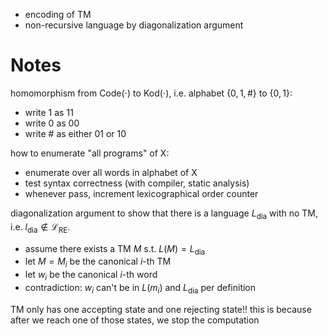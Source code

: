 
- encoding of TM
- non-recursive language by diagonalization argument


# Notes

homomorphism from $\mathrm{Code(\cdot)}$ to $\mathrm{Kod}(\cdot)$, i.e. alphabet $\{ 0, 1, \# \}$ to $\{ 0,1 \}$:
- write $1$ as $11$
- write $0$ as $00$
- write $\#$ as either $01$ or $10$

how to enumerate "all programs" of X:
- enumerate over all words in alphabet of X
- test syntax correctness (with compiler, static analysis)
- whenever pass, increment lexicographical order counter

diagonalization argument to show that there is a language $L_{\text{dia}}$ with no TM, i.e. $l_{\text{dia}} \not\in \mathcal{L}_{\text{RE}}$.
- assume there exists a TM $M$ s.t. $L(M) = L_{\text{dia}}$
- let $M=M_{i}$ be the canonical $i$-th TM
- let $w_{i}$ be the canonical $i$-th word
- contradiction: $w_{i}$ can't be in $L(m_{i})$ and $L_{\text{dia}}$ per definition

TM only has one accepting state and one rejecting state!!
this is because after we reach one of those states, we stop the computation




